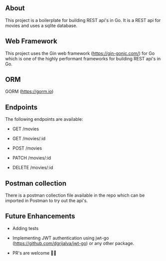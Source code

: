 ## About

This project is a boilerplate for building REST api's in Go. It is a REST api for movies and uses a sqlite database.

## Web Framework

This project uses the Gin web framework (https://gin-gonic.com/) for Go which is one of the highly performant frameworks for building REST api's in Go.

## ORM

GORM (https://gorm.io)

## Endpoints

The following endpoints are available:

* GET /movies

* GET /movies/:id

* POST /movies

* PATCH /movies/:id

* DELETE /movies/:id

## Postman collection

There is a postman collection file available in the repo which can be imported in Postman to try out the api's.

## Future Enhancements

* Adding tests

* Implementing JWT authentication using jwt-go (https://github.com/dgrijalva/jwt-go) or any other package.

* PR's are welcome 🙏🏻
